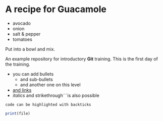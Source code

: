 
# A recipe for Guacamole


- avocado
- onion
- salt & pepper
- tomatoes


Put into a bowl and mix.

An example repository for introductory **Git** training. This is the first day of the training.

<!-- HTML -->

 - you can add bullets
   - and sub-bullets
   - and another one on this level
 - [and links](https://bio-it.embl.de)
 - *italics* and strikethrough˜˜is also possible
 
 `code can be highlighted with backticks`
 
 ```for file in filenames:
 print(file)
 ```
 
 
